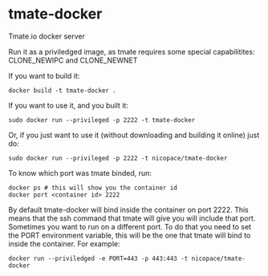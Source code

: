 tmate-docker
============

Tmate.io docker server

Run it as a priviledged image, as tmate requires some special capabilitites: CLONE_NEWIPC and CLONE_NEWNET

If you want to build it:
```
docker build -t tmate-docker .
```

If you want to use it, and you built it:
```
sudo docker run --privileged -p 2222 -t tmate-docker
```

Or, if you just want to use it (without downloading and building it online) just do:
```
sudo docker run --privileged -p 2222 -t nicopace/tmate-docker
```

To know which port was tmate binded, run:
```
docker ps # this will show you the container id
docker port <container id> 2222
```

By default tmate-docker will bind inside the container on port 2222. This means that the ssh command that tmate will give you will include that port.
Sometimes you want to run on a different port. To do that you need to set the PORT environment variable, this will be the one that tmate will bind to inside the container.
For example:
```
docker run --priviledged -e PORT=443 -p 443:443 -t nicopace/tmate-docker
```
